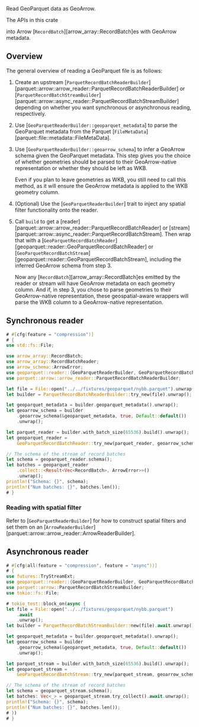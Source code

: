 Read GeoParquet data as GeoArrow.

The APIs in this crate

into Arrow [`RecordBatch`][arrow_array::RecordBatch]es with
GeoArrow metadata.

## Overview

The general overview of reading a GeoParquet file is as follows:

1. Create an upstream [`ParquetRecordBatchReaderBuilder`][parquet::arrow::arrow_reader::ParquetRecordBatchReaderBuilder] or [`ParquetRecordBatchStreamBuilder`][parquet::arrow::async_reader::ParquetRecordBatchStreamBuilder] depending on whether you want synchronous or asynchronous reading, respectively.
2. Use [`GeoParquetReaderBuilder::geoparquet_metadata`] to parse the GeoParquet metadata from the Parquet [`FileMetaData`][parquet::file::metadata::FileMetaData].
3. Use [`GeoParquetReaderBuilder::geoarrow_schema`] to infer a GeoArrow schema given the GeoParquet metadata. This step gives you the choice of whether geometries should be parsed to their GeoArrow-native representation or whether they should be left as WKB.

    Even if you plan to leave geometries as WKB, you still need to call this method, as it will ensure the GeoArrow metadata is applied to the WKB geometry column.

4. (Optional) Use the [`GeoParquetReaderBuilder`] trait to inject any spatial filter functionality onto the reader.
5. Call `build` to get a [reader][parquet::arrow::arrow_reader::ParquetRecordBatchReader] or [stream][parquet::arrow::async_reader::ParquetRecordBatchStream]. Then wrap that with a [`GeoParquetRecordBatchReader`][geoparquet::reader::GeoParquetRecordBatchReader] or [`GeoParquetRecordBatchStream`][geoparquet::reader::GeoParquetRecordBatchStream], including the inferred GeoArrow schema from step 3.

    Now any [`RecordBatch`][arrow_array::RecordBatch]es emitted by the reader or stream will have GeoArrow metadata on each geometry column. And if, in step 3, you chose to parse geometries to their GeoArrow-native representation, these geospatial-aware wrappers will parse the WKB column to a GeoArrow-native representation.

## Synchronous reader

```rust
# #[cfg(feature = "compression")]
# {
use std::fs::File;

use arrow_array::RecordBatch;
use arrow_array::RecordBatchReader;
use arrow_schema::ArrowError;
use geoparquet::reader::{GeoParquetReaderBuilder, GeoParquetRecordBatchReader};
use parquet::arrow::arrow_reader::ParquetRecordBatchReaderBuilder;

let file = File::open("../../fixtures/geoparquet/nybb.parquet").unwrap();
let builder = ParquetRecordBatchReaderBuilder::try_new(file).unwrap();

let geoparquet_metadata = builder.geoparquet_metadata().unwrap();
let geoarrow_schema = builder
    .geoarrow_schema(&geoparquet_metadata, true, Default::default())
    .unwrap();

let parquet_reader = builder.with_batch_size(65536).build().unwrap();
let geoparquet_reader =
    GeoParquetRecordBatchReader::try_new(parquet_reader, geoarrow_schema).unwrap();

// The schema of the stream of record batches
let schema = geoparquet_reader.schema();
let batches = geoparquet_reader
    .collect::<Result<Vec<RecordBatch>, ArrowError>>()
    .unwrap();
println!("Schema: {}", schema);
println!("Num batches: {}", batches.len());
# }
```

### Reading with spatial filter

Refer to [`GeoParquetReaderBuilder`] for how to construct spatial filters and set them on an
[`ArrowReaderBuilder`][parquet::arrow::arrow_reader::ArrowReaderBuilder].

## Asynchronous reader

```rust
# #[cfg(all(feature = "compression", feature = "async"))]
# {
use futures::TryStreamExt;
use geoparquet::reader::{GeoParquetReaderBuilder, GeoParquetRecordBatchStream};
use parquet::arrow::ParquetRecordBatchStreamBuilder;
use tokio::fs::File;

# tokio_test::block_on(async {
let file = File::open("../../fixtures/geoparquet/nybb.parquet")
    .await
    .unwrap();
let builder = ParquetRecordBatchStreamBuilder::new(file).await.unwrap();

let geoparquet_metadata = builder.geoparquet_metadata().unwrap();
let geoarrow_schema = builder
    .geoarrow_schema(&geoparquet_metadata, true, Default::default())
    .unwrap();

let parquet_stream = builder.with_batch_size(65536).build().unwrap();
let geoparquet_stream =
    GeoParquetRecordBatchStream::try_new(parquet_stream, geoarrow_schema).unwrap();

// The schema of the stream of record batches
let schema = geoparquet_stream.schema();
let batches: Vec<_> = geoparquet_stream.try_collect().await.unwrap();
println!("Schema: {}", schema);
println!("Num batches: {}", batches.len());
# })
# }
```
